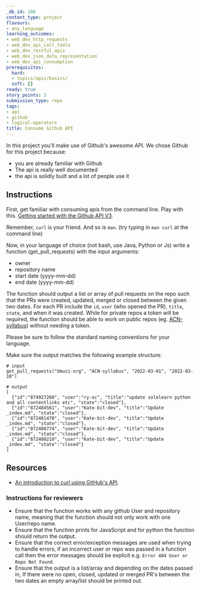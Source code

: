 ```yaml
---
_db_id: 186
content_type: project
flavours:
- any_language
learning_outcomes:
- web_dev_http_requests
- web_dev_api_call_tools
- web_dev_restful_apis
- web_dev_json_data_representation
- web_dev_api_consumption
prerequisites:
  hard:
  - topics/apis/basics/
  soft: []
ready: true
story_points: 3
submission_type: repo
tags:
- api
- github
- logical-operators
title: Consume Github API
---
```


In this project you'll make use of Github's awesome API. We chose Github for this project because:

- you are already familiar with Github
- The api is really well documented
- the api is solidly built and a lot of people use it

## Instructions

First, get familiar with consuming apis from the command line. Play with this. [Getting started with the Github API V3](https://developer.github.com/v3/guides/getting-started/).

Remember, `curl` is your friend. And so is `man`. (try typing in `man curl` at the command line)

Now, in your language of choice (not bash, use Java, Python or Js) write a function (get_pull_requests) with the input arguments:

- owner
- repository name
- start date (yyyy-mm-dd)
- end date (yyyy-mm-dd)

The function should output a list or array of pull requests on the repo such that the PRs were created, updated, merged or closed between the given two dates.
For each PR include the `id`, `user` (who opened the PR), `title`, `state`, and when it was created.
While for private repos a token will be required, the function should be able to work on public repos (eg. [ACN-syllabus](https://github.com/Umuzi-org/ACN-syllabus)) without needing a token.

Please be sure to follow the standard naming conventions for your language.

Make sure the output matches the following example structure:
```
# input
get_pull_requests("Umuzi-org", "ACN-syllabus", "2022-03-01", "2022-03-10")

# output
[
  {"id":"874927260", "user":"ry-oc", "title":"update sololearn python and all contentlinks etc", "state":"closed"},
  {"id":"872484561", "user":"Kate-bit-dev", "title":"Update _index.md", "state":"closed"},
  {"id":"872481470", "user":"Kate-bit-dev", "title":"Update _index.md", "state":"closed"},
  {"id":"872480774", "user":"Kate-bit-dev", "title":"Update _index.md", "state":"closed"},
  {"id":"872480210", "user":"Kate-bit-dev", "title":"Update _index.md", "state":"closed"}
]
```

## Resources

- [An introduction to curl using GitHub's API](https://gist.github.com/tazjel/8735770).

### Instructions for reviewers
- Ensure that the function works with any github User and repository name, meaning that the function should not only work with one User/repo name. 
- Ensure that the function prints for JavaScript and for python the function should return the output.
- Ensure that the correct error/exception messages are used when trying to handle errors, if an incorrect user or repo was passed in a function call then the error messages should be explicit e.g. `Error 404 User or Repo Not Found`.
- Ensure that the output is a list/array and depending on the dates passed in, If there were no open, closed, updated or merged PR's between the two dates an empty array/list should be printed out.